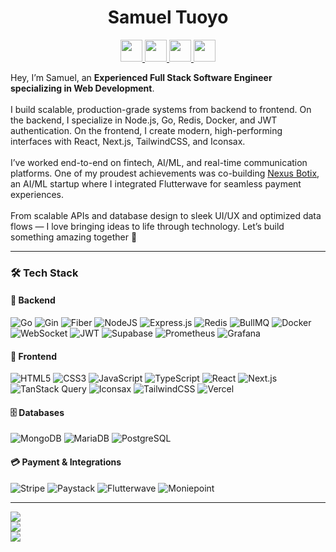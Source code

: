 <h1 align="center"> Samuel Tuoyo </h1>

<p align="center">
  <a href="https://www.linkedin.com/in/samuel-tuoyo-%F0%9F%93%A2-8568b62b6/" target="_blank">
    <img src="https://img.shields.io/badge/LinkedIn-%230077B5.svg?logo=linkedin&logoColor=white" style="height:35px; width:35px;"/>
  </a>
  <a href="https://twitter.com/Tuoyos26091" target="_blank">
    <img src="https://img.shields.io/badge/X-black.svg?logo=X&logoColor=white" style="height:35px; width:35px;"/>
  </a>
  <a href="https://wa.me/2349161591177" target="_blank">
    <img src="https://img.shields.io/badge/WhatsApp-green.svg?logo=WhatsApp&logoColor=white" style="height:35px; width:35px;"/>
  </a>
  <a href="mailto:samueltuoyo9082@gmail.com" target="_blank">
    <img src="https://img.shields.io/badge/-Gmail-c14438?style=flat&logo=Gmail&logoColor=white" style="height:35px; width:35px;"/>
  </a>
</p>

<p align="left">
  Hey, I’m Samuel, an <strong>Experienced Full Stack Software Engineer specializing in Web Development</strong>.<br><br>
  I build scalable, production-grade systems from backend to frontend. On the backend, I specialize in Node.js, Go, Redis, Docker, and JWT authentication. On the frontend, I create modern, high-performing interfaces with React, Next.js, TailwindCSS, and Iconsax.<br><br>
  I’ve worked end-to-end on fintech, AI/ML, and real-time communication platforms. One of my proudest achievements was co-building <a href="https://nexusbotix.io" target="_blank">Nexus Botix</a>, an AI/ML startup where I integrated Flutterwave for seamless payment experiences.<br><br>
  From scalable APIs and database design to sleek UI/UX and optimized data flows — I love bringing ideas to life through technology. Let’s build something amazing together 🚀
</p>

---

### 🛠️ Tech Stack

#### 🧠 Backend
![Go](https://img.shields.io/badge/Go-%2300ADD8.svg?style=for-the-badge&logo=go&logoColor=white)
![Gin](https://img.shields.io/badge/Gin-%23000000.svg?style=for-the-badge&logo=go&logoColor=white)
![Fiber](https://img.shields.io/badge/Fiber-%23000000.svg?style=for-the-badge&logo=fiber&logoColor=white)
![NodeJS](https://img.shields.io/badge/node.js-6DA55F?style=for-the-badge&logo=node.js&logoColor=white)
![Express.js](https://img.shields.io/badge/express.js-%23404d59.svg?style=for-the-badge&logo=express&logoColor=%2361DAFB)
![Redis](https://img.shields.io/badge/Redis-%23DC382D.svg?style=for-the-badge&logo=redis&logoColor=white)
![BullMQ](https://img.shields.io/badge/BullMQ-%23FF0000.svg?style=for-the-badge&logo=redis&logoColor=white)
![Docker](https://img.shields.io/badge/Docker-%230db7ed.svg?style=for-the-badge&logo=docker&logoColor=white)
![WebSocket](https://img.shields.io/badge/WebSocket-%230084FF.svg?style=for-the-badge&logo=websockets&logoColor=white)
![JWT](https://img.shields.io/badge/JWT-black?style=for-the-badge&logo=JSON%20web%20tokens)
![Supabase](https://img.shields.io/badge/Supabase-3ECF8E?style=for-the-badge&logo=supabase&logoColor=white)
![Prometheus](https://img.shields.io/badge/Prometheus-E6522C?style=for-the-badge&logo=prometheus&logoColor=white)
![Grafana](https://img.shields.io/badge/Grafana-F46800?style=for-the-badge&logo=grafana&logoColor=white)

#### 🎨 Frontend
![HTML5](https://img.shields.io/badge/HTML5-E34F26?style=for-the-badge&logo=html5&logoColor=white)
![CSS3](https://img.shields.io/badge/CSS3-1572B6?style=for-the-badge&logo=css3&logoColor=white)
![JavaScript](https://img.shields.io/badge/JavaScript-F7DF1E?style=for-the-badge&logo=javascript&logoColor=black)
![TypeScript](https://img.shields.io/badge/TypeScript-007ACC?style=for-the-badge&logo=typescript&logoColor=white)
![React](https://img.shields.io/badge/React-%2320232a.svg?style=for-the-badge&logo=react&logoColor=%2361DAFB)
![Next.js](https://img.shields.io/badge/Next.js-%23000000.svg?style=for-the-badge&logo=nextdotjs&logoColor=white)
![TanStack Query](https://img.shields.io/badge/TanStack%20Query-%23FF4154.svg?style=for-the-badge&logo=reactquery&logoColor=white)
![Iconsax](https://img.shields.io/badge/Iconsax-%23000000.svg?style=for-the-badge&logo=iconsax&logoColor=white)
![TailwindCSS](https://img.shields.io/badge/TailwindCSS-38B2AC?style=for-the-badge&logo=tailwindcss&logoColor=white)
![Vercel](https://img.shields.io/badge/Vercel-%23000000.svg?style=for-the-badge&logo=vercel&logoColor=white)

#### 🗄️ Databases
![MongoDB](https://img.shields.io/badge/MongoDB-%234ea94b.svg?style=for-the-badge&logo=mongodb&logoColor=white)
![MariaDB](https://img.shields.io/badge/MariaDB-%23003545.svg?style=for-the-badge&logo=mariadb&logoColor=white)
![PostgreSQL](https://img.shields.io/badge/PostgreSQL-%23336791.svg?style=for-the-badge&logo=postgresql&logoColor=white)

#### 💳 Payment & Integrations
![Stripe](https://img.shields.io/badge/Stripe-%23646CFF.svg?style=for-the-badge&logo=stripe&logoColor=white)
![Paystack](https://img.shields.io/badge/Paystack-%230096D6.svg?style=for-the-badge&logo=paystack&logoColor=white)
![Flutterwave](https://img.shields.io/badge/Flutterwave-%23000000.svg?style=for-the-badge&logo=flutterwave&logoColor=white)
![Moniepoint](https://img.shields.io/badge/Moniepoint-%231572B6.svg?style=for-the-badge)

---

![](https://github-readme-stats.vercel.app/api?username=samueltuoyo15&theme=dark&hide_border=false&include_all_commits=true&count_private=true)<br/>
![](https://github-readme-streak-stats.herokuapp.com/?user=samueltuoyo15&theme=dark&hide_border=false)<br/>
![](https://github-readme-stats.vercel.app/api/top-langs/?username=samueltuoyo15&theme=dark&hide_border=false&include_all_commits=true&count_private=true&layout=compact)
